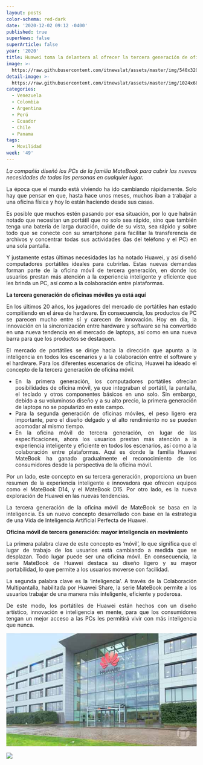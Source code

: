 ```yaml
---
layout: posts
color-schema: red-dark
date: '2020-12-02 09:12 -0400'
published: true
superNews: false
superArticle: false
year: '2020'
title: Huawei toma la delantera al ofrecer la tercera generación de oficinas móviles
image: >-
  https://raw.githubusercontent.com/itnewslat/assets/master/img/540x320/Huawei-Sede-p.jpg
detail-image: >-
  https://raw.githubusercontent.com/itnewslat/assets/master/img/1024x680/Huawei-Sede-g.jpg
categories:
  - Venezuela
  - Colombia
  - Argentina
  - Perú
  - Ecuador
  - Chile
  - Panama
tags:
  - Movilidad
week: '49'
---
```

<p style="text-align: justify;"><em>La compañía diseñó los PCs de la familia MateBook para cubrir las nuevas necesidades de todas las personas en cualquier lugar.</em></p>
<p style="text-align: justify;">La época que el mundo está viviendo ha ido cambiando rápidamente. Solo hay que pensar en que, hasta hace unos meses, muchos iban a trabajar a una oficina física y hoy lo están haciendo desde sus casas.</p>
<p style="text-align: justify;">Es posible que muchos estén pasando por esa situación, por lo que habrán notado que necesitan un portátil que no solo sea rápido, sino que también tenga una batería de larga duración, cuide de su vista, sea rápido y sobre todo que se conecte con su smartphone para facilitar la transferencia de archivos y concentrar todas sus actividades (las del teléfono y el PC) en una sola pantalla.</p>
<p style="text-align: justify;">Y justamente estas últimas necesidades las ha notado Huawei, y así diseñó computadores portátiles ideales para cubrirlas. Estas nuevas demandas forman parte de la oficina móvil de tercera generación, en donde los usuarios prestan más atención a la experiencia inteligente y eficiente que les brinda un PC, así como a la colaboración entre plataformas.</p>
<p style="text-align: justify;"><strong>La tercera generación de oficinas móviles ya está aquí </strong></p>
<p style="text-align: justify;">En los últimos 20 años, los jugadores del mercado de portátiles han estado compitiendo en el área de hardware. En consecuencia, los productos de PC se parecen mucho entre sí y carecen de innovación. Hoy en día, la innovación en la sincronización entre hardware y software se ha convertido en una nueva tendencia en el mercado de laptops, así como en una nueva barra para que los productos se destaquen.</p>
<p style="text-align: justify;">El mercado de portátiles se dirige hacia la dirección que apunta a la inteligencia en todos los escenarios y a la colaboración entre el software y el hardware. Para los diferentes escenarios de oficina, Huawei ha ideado el concepto de la tercera generación de oficina móvil.</p>

<ul style="text-align: justify;">
	<li>En la primera generación, los computadores portátiles ofrecían posibilidades de oficina móvil, ya que integraban el portátil, la pantalla, el teclado y otros componentes básicos en uno solo. Sin embargo, debido a su voluminoso diseño y a su alto precio, la primera generación de laptops no se popularizó en este campo.</li>
	<li>Para la segunda generación de oficinas móviles, el peso ligero era importante, pero el diseño delgado y el alto rendimiento no se pueden acomodar al mismo tiempo.</li>
	<li>En la oficina móvil de tercera generación, en lugar de las especificaciones, ahora los usuarios prestan más atención a la experiencia inteligente y eficiente en todos los escenarios, así como a la colaboración entre plataformas. Aquí es donde la familia Huawei MateBook ha ganado gradualmente el reconocimiento de los consumidores desde la perspectiva de la oficina móvil.</li>
</ul>
<p style="text-align: justify;">Por un lado, este concepto en su tercera generación, proporciona un buen resumen de la experiencia inteligente e innovadora que ofrecen equipos como el MateBook D14, y el MateBook D15. Por otro lado, es la nueva exploración de Huawei en las nuevas tendencias.</p>
<p style="text-align: justify;">La tercera generación de la oficina móvil de MateBook se basa en la inteligencia. Es un nuevo concepto desarrollado con base en la estrategia de una Vida de Inteligencia Artificial Perfecta de Huawei.</p>
<p style="text-align: justify;"><strong>Oficina móvil de tercera generación: mayor inteligencia en movimiento </strong></p>
<p style="text-align: justify;">La primera palabra clave de este concepto es ‘móvil’, lo que significa que el lugar de trabajo de los usuarios está cambiando a medida que se desplazan. Todo lugar puede ser una oficina móvil. En consecuencia, la serie MateBook de Huawei destaca su diseño ligero y su mayor portabilidad, lo que permite a los usuarios moverse con facilidad.</p>
<p style="text-align: justify;">La segunda palabra clave es la ‘inteligencia’. A través de la Colaboración Multipantalla, habilitada por Huawei Share, la serie MateBook permite a los usuarios trabajar de una manera más inteligente, eficiente y poderosa.</p>
<p style="text-align: justify;">De este modo, los portátiles de Huawei están hechos con un diseño artístico, innovación e inteligencia en mente, para que los consumidores tengan un mejor acceso a las PCs les permitirá vivir con más inteligencia que nunca.</p>

![](https://raw.githubusercontent.com/itnewslat/assets/master/img/540x320/Huawei-Sede-p.jpg)

<img src="https://tracker.metricool.com/c3po.jpg?hash=56f88a41e39ab42c063cc51676587a04"/>
